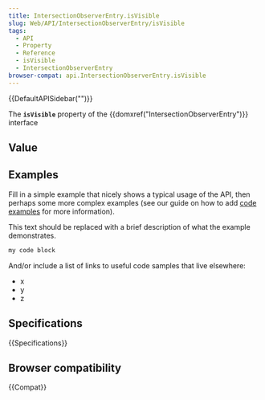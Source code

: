 ```yaml
---
title: IntersectionObserverEntry.isVisible
slug: Web/API/IntersectionObserverEntry/isVisible
tags:
  - API
  - Property
  - Reference
  - isVisible
  - IntersectionObserverEntry
browser-compat: api.IntersectionObserverEntry.isVisible
---
```

{{DefaultAPISidebar("")}}

The **`isVisible`** property of the {{domxref("IntersectionObserverEntry")}} interface 

## Value



## Examples

Fill in a simple example that nicely shows a typical usage of the API, then perhaps some more complex examples (see our guide on how to add [code examples](/en-US/docs/MDN/Contribute/Structures/Code_examples) for more information).

This text should be replaced with a brief description of what the example demonstrates.

```js
my code block
```

And/or include a list of links to useful code samples that live elsewhere:

*   x
*   y
*   z

## Specifications

{{Specifications}}

## Browser compatibility

{{Compat}}


